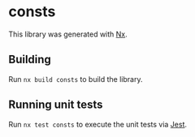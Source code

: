 # consts

This library was generated with [Nx](https://nx.dev).

## Building

Run `nx build consts` to build the library.

## Running unit tests

Run `nx test consts` to execute the unit tests via [Jest](https://jestjs.io).
